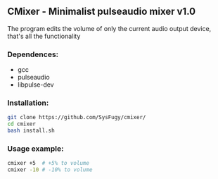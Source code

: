 ## CMixer - Minimalist pulseaudio mixer v1.0

The program edits the volume of only the current audio output device, that's all the functionality

### Dependences:

- gcc
- pulseaudio
- libpulse-dev

### Installation:

```bash
git clone https://github.com/SysFugy/cmixer/
cd cmixer
bash install.sh
```

### Usage example:

```bash
cmixer +5  # +5% to volume
cmixer -10 # -10% to volume
```
